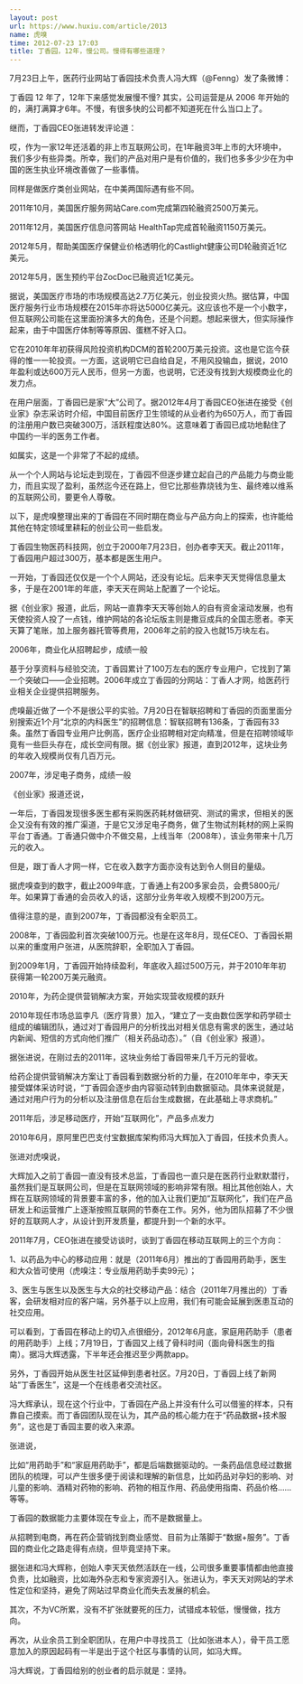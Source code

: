 ```yaml
---
layout: post
url: https://www.huxiu.com/article/2013
name: 虎嗅
time: 2012-07-23 17:03
title: 丁香园，12年，慢公司。慢得有哪些道理？
---
```

7月23日上午，医药行业网站丁香园技术负责人冯大辉（@Fenng）发了条微博：

丁香园 12 年了，12年下来感觉发展慢不慢? 其实，公司运营是从 2006 年开始的的，满打满算才6年。不慢，有很多快的公司都不知道死在什么当口上了。

继而，丁香园CEO张进转发评论道：

哎，作为一家12年还活着的非上市互联网公司，在1年融资3年上市的大环境中，我们多少有些异类。所幸，我们的产品对用户是有价值的，我们也多多少少在为中国的医生执业环境改善做了一些事情。

同样是做医疗类创业网站，在中美两国际遇有些不同。

2011年10月，美国医疗服务网站Care.com完成第四轮融资2500万美元。

2011年12月，美国医疗信息问答网站 HealthTap完成首轮融资1150万美元。

2012年5月，帮助美国医疗保健业价格透明化的Castlight健康公司D轮融资近1亿美元。

2012年5月，医生预约平台ZocDoc已融资近1亿美元。

据说，美国医疗市场的市场规模高达2.7万亿美元，创业投资火热。据估算，中国医疗服务行业市场规模在2015年亦将达5000亿美元。这应该也不是一个小数字，但互联网公司能在这里面扮演多大的角色，还是个问题。想起来很大，但实际操作起来，由于中国医疗体制等等原因、蛋糕不好入口。

它在2010年年初获得风险投资机构DCM的首轮200万美元投资。这也是它迄今获得的惟一一轮投资。一方面，这说明它已自给自足，不用风投输血，据说，2010年盈利或达600万元人民币，但另一方面，也说明，它还没有找到大规模商业化的发力点。

在用户层面，丁香园已是家“大”公司了。据2012年4月丁香园CEO张进在接受《创业家》杂志采访时介绍，中国目前医疗卫生领域的从业者约为650万人，而丁香园的注册用户数已突破300万，活跃程度达80%。这意味着丁香园已成功地黏住了中国约一半的医务工作者。

如属实，这是一个非常了不起的成绩。

从一个个人网站与论坛走到现在，丁香园不但逐步建立起自己的产品能力与商业能力，而且实现了盈利，虽然迄今还在路上，但它比那些靠烧钱为生、最终难以维系的互联网公司，要更令人尊敬。

以下，是虎嗅整理出来的丁香园在不同时期在商业与产品方向上的探索，也许能给其他在特定领域里耕耘的创业公司一些启发。

丁香园生物医药科技网，创立于2000年7月23日，创办者李天天。截止2011年，丁香园用户超过300万，基本都是医生用户。

一开始，丁香园还仅仅是一个个人网站，还没有论坛。后来李天天觉得信息量太多，于是在2001年的年底，李天天在网站上配置了一个论坛。

据《创业家》报道，此后，网站一直靠李天天等创始人的自有资金滚动发展，也有天使投资人投了一点钱，维护网站的各论坛版主则是撒豆成兵的全国志愿者。李天天算了笔账，加上服务器托管等费用，2006年之前的投入也就15万块左右。

2006年，商业化从招聘起步，成绩一般

基于分享资料与经验交流，丁香园累计了100万左右的医疗专业用户，它找到了第一个突破口——企业招聘。2006年成立丁香园的分网站：丁香人才网，给医药行业相关企业提供招聘服务。

虎嗅最近做了一个不是很公平的实验。7月20日在智联招聘和丁香园的页面里面分别搜索近1个月“北京的内科医生”的招聘信息：智联招聘有136条，丁香园有33条。虽然丁香园专业用户比例高，医疗企业招聘相对定向精准，但是在招聘领域毕竟有一些巨头存在，成长空间有限。据《创业家》报道，直到2012年，这块业务的年收入规模尚仅有几百万元。

2007年，涉足电子商务，成绩一般

《创业家》报道还说，

一年后，丁香园发现很多医生都有采购医药耗材做研究、测试的需求，但相关的医企又没有有效的推广渠道，于是它又涉足电子商务，做了生物试剂耗材的网上采购平台丁香通。丁香通只做中介不做交易，上线当年（2008年），该业务带来十几万元的收入。

但是，跟丁香人才网一样，它在收入数字方面亦没有达到令人侧目的量级。

据虎嗅查到的数字，截止2009年底，丁香通上有200多家会员，会费5800元/年。如果算丁香通的会员收入的话，这部分业务年收入规模不到200万元。

值得注意的是，直到2007年，丁香园都没有全职员工。

2008年，丁香园盈利首次突破100万元。也是在这年8月，现任CEO、丁香园长期以来的重度用户张进，从医院辞职，全职加入丁香园。

到2009年1月，丁香园开始持续盈利，年底收入超过500万元，并于2010年年初获得第一轮200万美元融资。

2010年，为药企提供营销解决方案，开始实现营收规模的跃升

2010年现任市场总监李凡（医疗背景）加入，“建立了一支由数位医学和药学硕士组成的编辑团队，通过对丁香园用户的分析找出对相关信息有需求的医生，通过站内新闻、短信的方式向他们推广（相关药品动态）。”（自《创业家》报道）。

据张进说，在刚过去的2011年，这块业务给丁香园带来几千万元的营收。

给药企提供营销解决方案让丁香园看到数据分析的力量，在2010年年中，李天天接受媒体采访时说，“丁香园会逐步由内容驱动转到由数据驱动。具体来说就是，通过对用户行为的分析以及注册信息在后台生成数据，在此基础上寻求商机。”

2011年后，涉足移动医疗，开始“互联网化”，产品多点发力

2010年6月，原阿里巴巴支付宝数据库架构师冯大辉加入丁香园，任技术负责人。

张进对虎嗅说，

大辉加入之前丁香园一直没有技术总监，丁香园也一直只是在医药行业默默潜行，虽然我们是互联网公司，但是在互联网领域的影响非常有限。相比其他创始人，大辉在互联网领域的背景要丰富的多，他的加入让我们更加“互联网化”，我们在产品研发上和运营推广上逐渐按照互联网的节奏在工作。另外，他为团队招募了不少很好的互联网人才，从设计到开发质量，都提升到一个新的水平。

2011年7月，CEO张进在接受访谈时，谈到丁香园在移动互联网上的三个方向：

1、以药品为中心的移动应用：就是（2011年6月）推出的丁香园用药助手，医生和大众皆可使用（虎嗅注：专业版用药助手卖99元）；

3、医生与医生以及医生与大众的社交移动产品：结合（2011年7月推出的）丁香客，会研发相对应的客户端，另外基于以上应用，我们有可能会延展到医患互动的社交应用。

可以看到，丁香园在移动上的切入点很细分，2012年6月底，家庭用药助手（患者的用药助手）上线；7月19日，丁香园又上线了骨科时间（面向骨科医生的指南）。据冯大辉透露，下半年还会推迟至少两款app。

另外，丁香园开始从医生社区延伸到患者社区。7月20日，丁香园上线了新网站“丁香医生”，这是一个在线患者交流社区。

冯大辉承认，现在这个行业中，丁香园在产品上并没有什么可以借鉴的样本，只有靠自己摸索。而丁香园团队现在认为，其产品的核心能力在于“药品数据+技术服务”，这也是丁香园主要的收入来源。

张进说，

比如“用药助手”和“家庭用药助手”，都是后端数据驱动的。一条药品信息经过数据团队的梳理，可以产生很多便于阅读和理解的新信息，比如药品对孕妇的影响、对儿童的影响、酒精对药物的影响、药物的相互作用、药品使用指南、药品价格……等等。

丁香园的数据能力主要体现在专业上，而不是数据量上。

从招聘到电商，再在药企营销找到商业感觉、目前为止落脚于“数据+服务”。丁香园的商业化之路走得有点绕，但毕竟坚持下来。

据张进和冯大辉称，创始人李天天依然活跃在一线，公司很多重要事情都由他直接负责，比如融资，比如海外杂志和专家资源引入。张进认为，李天天对网站的学术性定位和坚持，避免了网站过早商业化而失去发展的机会。

其次，不为VC所累，没有不扩张就要死的压力，试错成本较低，慢慢做，找方向。

再次，从业余员工到全职团队，在用户中寻找员工（比如张进本人），骨干员工愿意加入的原因起码有一半是出于这个社区与事情的认同，如冯大辉。

冯大辉说，丁香园给别的创业者的启示就是：坚持。


